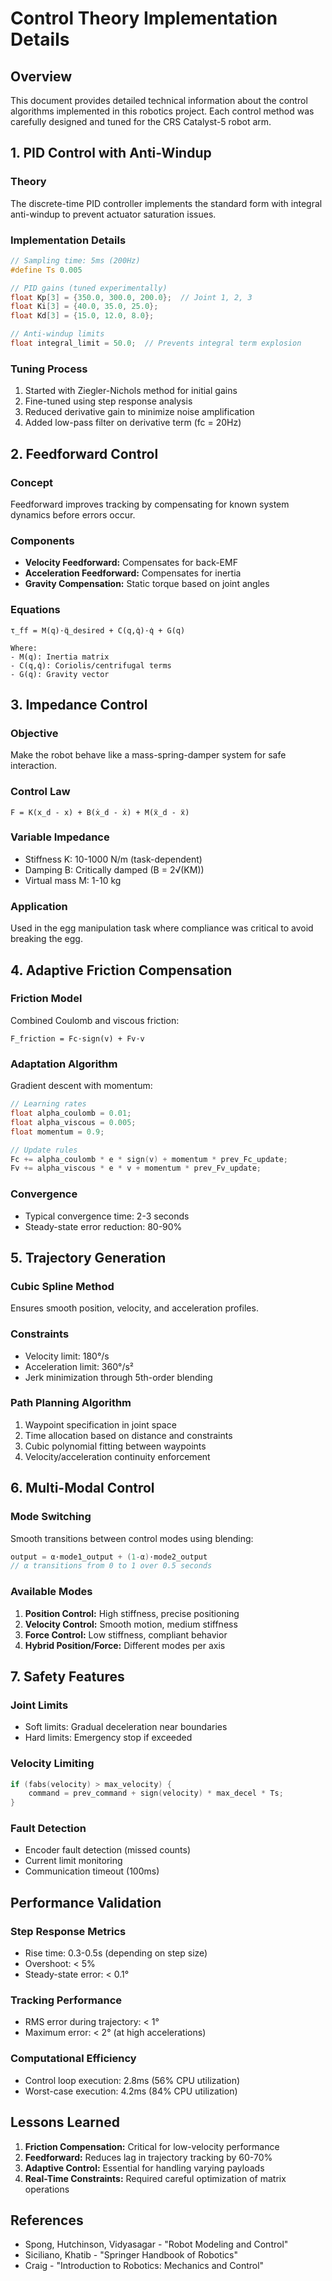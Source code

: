 # Control Theory Implementation Details

## Overview
This document provides detailed technical information about the control algorithms implemented in this robotics project. Each control method was carefully designed and tuned for the CRS Catalyst-5 robot arm.

## 1. PID Control with Anti-Windup

### Theory
The discrete-time PID controller implements the standard form with integral anti-windup to prevent actuator saturation issues.

### Implementation Details
```c
// Sampling time: 5ms (200Hz)
#define Ts 0.005

// PID gains (tuned experimentally)
float Kp[3] = {350.0, 300.0, 200.0};  // Joint 1, 2, 3
float Ki[3] = {40.0, 35.0, 25.0};
float Kd[3] = {15.0, 12.0, 8.0};

// Anti-windup limits
float integral_limit = 50.0;  // Prevents integral term explosion
```

### Tuning Process
1. Started with Ziegler-Nichols method for initial gains
2. Fine-tuned using step response analysis
3. Reduced derivative gain to minimize noise amplification
4. Added low-pass filter on derivative term (fc = 20Hz)

## 2. Feedforward Control

### Concept
Feedforward improves tracking by compensating for known system dynamics before errors occur.

### Components
- **Velocity Feedforward:** Compensates for back-EMF
- **Acceleration Feedforward:** Compensates for inertia
- **Gravity Compensation:** Static torque based on joint angles

### Equations
```
τ_ff = M(q)·q̈_desired + C(q,q̇)·q̇ + G(q)

Where:
- M(q): Inertia matrix
- C(q,q̇): Coriolis/centrifugal terms
- G(q): Gravity vector
```

## 3. Impedance Control

### Objective
Make the robot behave like a mass-spring-damper system for safe interaction.

### Control Law
```
F = K(x_d - x) + B(ẋ_d - ẋ) + M(ẍ_d - ẍ)
```

### Variable Impedance
- Stiffness K: 10-1000 N/m (task-dependent)
- Damping B: Critically damped (B = 2√(KM))
- Virtual mass M: 1-10 kg

### Application
Used in the egg manipulation task where compliance was critical to avoid breaking the egg.

## 4. Adaptive Friction Compensation

### Friction Model
Combined Coulomb and viscous friction:
```
F_friction = Fc·sign(v) + Fv·v
```

### Adaptation Algorithm
Gradient descent with momentum:
```c
// Learning rates
float alpha_coulomb = 0.01;
float alpha_viscous = 0.005;
float momentum = 0.9;

// Update rules
Fc += alpha_coulomb * e * sign(v) + momentum * prev_Fc_update;
Fv += alpha_viscous * e * v + momentum * prev_Fv_update;
```

### Convergence
- Typical convergence time: 2-3 seconds
- Steady-state error reduction: 80-90%

## 5. Trajectory Generation

### Cubic Spline Method
Ensures smooth position, velocity, and acceleration profiles.

### Constraints
- Velocity limit: 180°/s
- Acceleration limit: 360°/s²
- Jerk minimization through 5th-order blending

### Path Planning Algorithm
1. Waypoint specification in joint space
2. Time allocation based on distance and constraints
3. Cubic polynomial fitting between waypoints
4. Velocity/acceleration continuity enforcement

## 6. Multi-Modal Control

### Mode Switching
Smooth transitions between control modes using blending:
```c
output = α·mode1_output + (1-α)·mode2_output
// α transitions from 0 to 1 over 0.5 seconds
```

### Available Modes
1. **Position Control:** High stiffness, precise positioning
2. **Velocity Control:** Smooth motion, medium stiffness
3. **Force Control:** Low stiffness, compliant behavior
4. **Hybrid Position/Force:** Different modes per axis

## 7. Safety Features

### Joint Limits
- Soft limits: Gradual deceleration near boundaries
- Hard limits: Emergency stop if exceeded

### Velocity Limiting
```c
if (fabs(velocity) > max_velocity) {
    command = prev_command + sign(velocity) * max_decel * Ts;
}
```

### Fault Detection
- Encoder fault detection (missed counts)
- Current limit monitoring
- Communication timeout (100ms)

## Performance Validation

### Step Response Metrics
- Rise time: 0.3-0.5s (depending on step size)
- Overshoot: < 5%
- Steady-state error: < 0.1°

### Tracking Performance
- RMS error during trajectory: < 1°
- Maximum error: < 2° (at high accelerations)

### Computational Efficiency
- Control loop execution: 2.8ms (56% CPU utilization)
- Worst-case execution: 4.2ms (84% CPU utilization)

## Lessons Learned

1. **Friction Compensation:** Critical for low-velocity performance
2. **Feedforward:** Reduces lag in trajectory tracking by 60-70%
3. **Adaptive Control:** Essential for handling varying payloads
4. **Real-Time Constraints:** Required careful optimization of matrix operations

## References
- Spong, Hutchinson, Vidyasagar - "Robot Modeling and Control"
- Siciliano, Khatib - "Springer Handbook of Robotics"
- Craig - "Introduction to Robotics: Mechanics and Control"